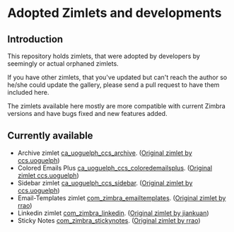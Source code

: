 Adopted Zimlets and developments
================================

Introduction
------------

This repository holds zimlets, that were adopted by developers by seemingly or actual orphaned zimlets.

If you have other zimlets, that you've updated but can't reach the author so he/she could update the gallery, please
send a pull request to have them included here.

The zimlets available here mostly are more compatible with current Zimbra versions and have bugs fixed and 
new features added.

Currently available
-------------------

 * Archive zimlet [ca_uoguelph_ccs_archive](https://github.com/Zimbra-Community/adopted/tree/master/ca_uoguelph_ccs_archive). ([Original zimlet by ccs.uoguelph](http://gallery.zimbra.com/type/zimlet/archive))
 * Colored Emails Plus [ca_uoguelph_ccs_coloredemailsplus](https://github.com/Zimbra-Community/adopted/tree/master/ca_uoguelph_ccs_coloredemailsplus). ([Original zimlet ccs.uoguelph](http://gallery.zimbra.com/type/zimlet/coloured-emails-plus))
 * Sidebar zimlet [ca_uoguelph_ccs_sidebar](https://github.com/Zimbra-Community/adopted/tree/master/ca_uoguelph_ccs_sidebar). ([Original zimlet by ccs.uoguelph](http://gallery.zimbra.com/type/zimlet/news-and-events-sidebar))
 * Email-Templates zimlet [com_zimbra_emailtemplates](https://github.com/Zimbra-Community/adopted/tree/master/com_zimbra_emailtemplates). ([Original zimlet by rrao](http://gallery.zimbra.com/type/zimlet/email-templates))
 * Linkedin zimlet [com_zimbra_linkedin](https://github.com/Zimbra-Community/adopted/tree/master/com_zimbra_linkedin). ([Original zimlet by jiankuan](http://gallery.zimbra.com/type/zimlet/linkedin-zimlet))
 * Sticky Notes [com_zimbra_stickynotes](https://github.com/Zimbra-Community/adopted/tree/master/com_zimbra_stickynotes). ([Original zimlet by rrao](http://gallery.zimbra.com/type/zimlet/sticky-notes))
